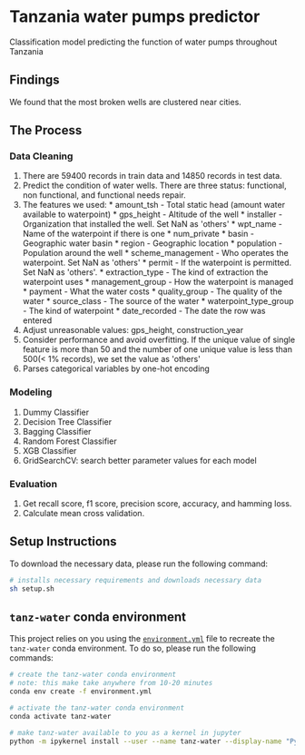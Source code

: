# Tanzania water pumps predictor
Classification model predicting the function of water pumps throughout Tanzania

## Findings
We found that the most broken wells are clustered near cities. 


## The Process

### Data Cleaning
1. There are 59400 records in train data and 14850 records in test data.
2. Predict the condition of water wells. There are three status: functional, non functional, and functional needs repair.
3. The features we used:
        * amount_tsh - Total static head (amount water available to waterpoint)
        * gps_height - Altitude of the well
        * installer - Organization that installed the well. Set NaN as 'others'
        * wpt_name -  Name of the waterpoint if there is one
        * num_private
        * basin - Geographic water basin
        * region - Geographic location
        * population - Population around the well
        * scheme_management - Who operates the waterpoint. Set NaN as 'others'
        * permit - If the waterpoint is permitted. Set NaN as 'others'.
        * extraction_type - The kind of extraction the waterpoint uses
        * management_group - How the waterpoint is managed
        * payment - What the water costs
        * quality_group - The quality of the water
        * source_class - The source of the water
        * waterpoint_type_group - The kind of waterpoint
        * date_recorded - The date the row was entered
4. Adjust unreasonable values: gps_height, construction_year
5. Consider performance and avoid overfitting. If the unique value of single feature is more than 50 and the number of one unique value is less than 500(< 1% records), we set the value as 'others'
6. Parses categorical variables by one-hot encoding


### Modeling
1. Dummy Classifier
2. Decision Tree Classifier
3. Bagging Classifier
4. Random Forest Classifier
5. XGB Classifier
6. GridSearchCV: search better parameter values for each model

### Evaluation
1. Get recall score, f1 score, precision score, accuracy, and hamming loss. 
2. Calculate mean cross validation.



## Setup Instructions

To download the necessary data, please run the following command:

```bash
# installs necessary requirements and downloads necessary data
sh setup.sh
```

## `tanz-water` conda environment

This project relies on you using the [`environment.yml`](environment.yml) file to recreate the `tanz-water` conda environment. To do so, please run the following commands:

```bash
# create the tanz-water conda environment
# note: this make take anywhere from 10-20 minutes
conda env create -f environment.yml

# activate the tanz-water conda environment
conda activate tanz-water

# make tanz-water available to you as a kernel in jupyter
python -m ipykernel install --user --name tanz-water --display-name "Python (tanz-water)"
```

